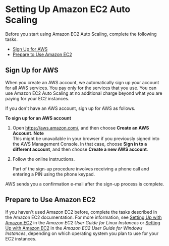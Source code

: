 # Setting Up Amazon EC2 Auto Scaling<a name="setting-up"></a>

Before you start using Amazon EC2 Auto Scaling, complete the following tasks\.


+ [Sign Up for AWS](#sign-up-for-aws)
+ [Prepare to Use Amazon EC2](#set-up-ec2)

## Sign Up for AWS<a name="sign-up-for-aws"></a>

When you create an AWS account, we automatically sign up your account for all AWS services\. You pay only for the services that you use\. You can use Amazon EC2 Auto Scaling at no additional charge beyond what you are paying for your EC2 instances\.

If you don't have an AWS account, sign up for AWS as follows\.

**To sign up for an AWS account**

1. Open [https://aws\.amazon\.com/](https://aws.amazon.com/), and then choose **Create an AWS Account**\.
**Note**  
This might be unavailable in your browser if you previously signed into the AWS Management Console\. In that case, choose **Sign in to a different account**, and then choose **Create a new AWS account**\.

1. Follow the online instructions\.

   Part of the sign\-up procedure involves receiving a phone call and entering a PIN using the phone keypad\.

AWS sends you a confirmation e\-mail after the sign\-up process is complete\.

## Prepare to Use Amazon EC2<a name="set-up-ec2"></a>

If you haven't used Amazon EC2 before, complete the tasks described in the Amazon EC2 documentation\. For more information, see [Setting Up with Amazon EC2](http://docs.aws.amazon.com/AWSEC2/latest/UserGuide/get-set-up-for-amazon-ec2.html) in the *Amazon EC2 User Guide for Linux Instances* or [Setting Up with Amazon EC2](http://docs.aws.amazon.com/AWSEC2/latest/UserGuide/get-set-up-for-amazon-ec2.html) in the *Amazon EC2 User Guide for Windows Instances*, depending on which operating system you plan to use for your EC2 instances\.